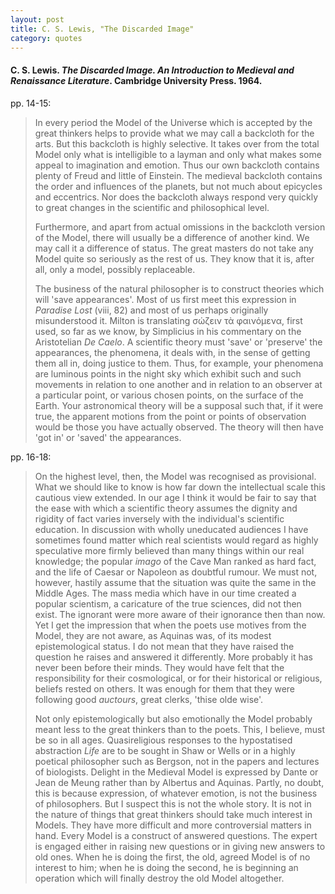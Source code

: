 ```yaml
---
layout: post
title: C. S. Lewis, "The Discarded Image"
category: quotes
---
```


#### C. S. Lewis. *The Discarded Image. An Introduction to Medieval and Renaissance Literature*. Cambridge University Press. 1964.

pp. 14-15:

> In every period the Model of the Universe which is accepted by the great thinkers helps to provide what we may call a backcloth for the arts. But this backcloth is highly selective. It takes over from the total Model only what is intelligible to a layman and only what makes some appeal to imagination and emotion. Thus our own backcloth contains plenty of Freud and little of Einstein. The medieval backcloth contains the order and influences of the planets, but not much about epicycles and eccentrics. Nor does the backcloth always respond very quickly to great changes in the scientific and philosophical level.
>
> Furthermore, and apart from actual omissions in the backcloth version of the Model, there will usually be a difference of another kind. We may call it a difference of status. The great masters do not take any Model quite so seriously as the rest of us. They know that it is, after all, only a model, possibly replaceable.
>
> The business of the natural philosopher is to construct theories which will 'save appearances'. Most of us first meet this expression in *Paradise Lost* (viii, 82) and most of us perhaps originally misunderstood it. Milton is translating σώζειν τὰ φαινόμενα, first used, so far as we know, by Simplicius in his commentary on the Aristotelian *De Caelo*. A scientific theory must 'save' or 'preserve' the appearances, the phenomena, it deals with, in the sense of getting them all in, doing justice to them. Thus, for example, your phenomena are luminous points in the night sky which exhibit such and such movements in relation to one another and in relation to an observer at a particular point, or various chosen points, on the surface of the Earth. Your astronomical theory will be a supposal such that, if it were true, the apparent motions from the point or points of observation would be those you have actually observed. The theory will then have 'got in' or 'saved' the appearances.

pp. 16-18:

> On the highest level, then, the Model was recognised as provisional. What we should like to know is how far down the intellectual scale this cautious view extended. In our age I think it would be fair to say that the ease with which a scientific theory assumes the dignity and rigidity of fact varies inversely with the individual's scientific education. In discussion with wholly uneducated audiences I have sometimes found matter which real scientists would regard as highly speculative more firmly believed than many things within our real knowledge; the popular *imago* of the Cave Man ranked as hard fact, and the life of Caesar or Napoleon as doubtful rumour. We must not, however, hastily assume that the situation was quite the same in the Middle Ages. The mass media which have in our time created a popular scientism, a caricature of the true sciences, did not then exist. The ignorant were more aware of their ignorance then than now. Yet I get the impression that when the poets use motives from the Model, they are not aware, as Aquinas was, of its modest epistemological status. I do not mean that they have raised the question he raises and answered it differently. More probably it has never been before their minds. They would have felt that the responsibility for their cosmological, or for their historical or religious, beliefs rested on others. It was enough for them that they were following good *auctours*, great clerks, 'thise olde wise'.
>
> Not only epistemologically but also emotionally the Model probably meant less to the great thinkers than to the poets. This, I believe, must be so in all ages. Quasireligious responses to the hypostatised abstraction *Life* are to be sought in Shaw or Wells or in a highly poetical philosopher such as Bergson, not in the papers and lectures of biologists. Delight in the Medieval Model is expressed by Dante or Jean de Meung rather than by Albertus and Aquinas. Partly, no doubt, this is because expression, of whatever emotion, is not the business of philosophers. But I suspect this is not the whole story. It is not in the nature of things that great thinkers should take much interest in Models. They have more difficult and more controversial matters in hand. Every Model is a construct of answered questions. The expert is engaged either in raising new questions or in giving new answers to old ones. When he is doing the first, the old, agreed Model is of no interest to him; when he is doing the second, he is beginning an operation which will finally destroy the old Model altogether.